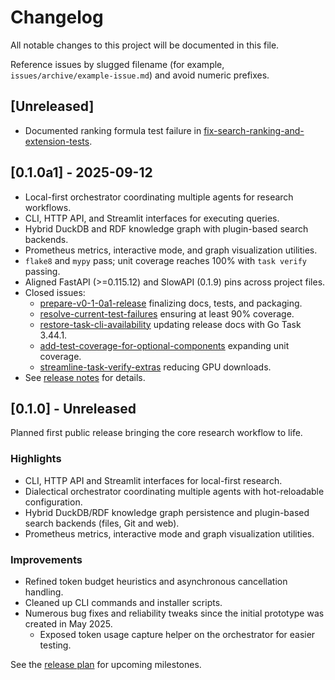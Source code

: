 # Changelog

All notable changes to this project will be documented in this file.

Reference issues by slugged filename (for example,
`issues/archive/example-issue.md`) and avoid numeric prefixes.

## [Unreleased]
- Documented ranking formula test failure in
  [fix-search-ranking-and-extension-tests](issues/fix-search-ranking-and-extension-tests.md).

## [0.1.0a1] - 2025-09-12
- Local-first orchestrator coordinating multiple agents for research
  workflows.
- CLI, HTTP API, and Streamlit interfaces for executing queries.
- Hybrid DuckDB and RDF knowledge graph with plugin-based search backends.
- Prometheus metrics, interactive mode, and graph visualization utilities.
- `flake8` and `mypy` pass; unit coverage reaches 100% with `task verify`
  passing.
- Aligned FastAPI (>=0.115.12) and SlowAPI (0.1.9) pins across project files.
- Closed issues:
  - [prepare-v0-1-0a1-release](issues/archive/prepare-v0-1-0a1-release.md)
    finalizing docs, tests, and packaging.
  - [resolve-current-test-failures](issues/archive/resolve-current-test-failures.md)
    ensuring at least 90% coverage.
  - [restore-task-cli-availability](issues/archive/restore-task-cli-availability.md)
    updating release docs with Go Task 3.44.1.
  - [add-test-coverage-for-optional-components][add-test-coverage]
    expanding unit coverage.
  - [streamline-task-verify-extras][streamline-extras]
    reducing GPU downloads.
- See [release notes](docs/release_notes/v0.1.0a1.md) for details.

[add-test-coverage]: issues/archive/add-test-coverage-for-optional-components.md
[streamline-extras]: issues/archive/streamline-task-verify-extras.md

## [0.1.0] - Unreleased
Planned first public release bringing the core research workflow to life.

### Highlights
- CLI, HTTP API and Streamlit interfaces for local-first research.
- Dialectical orchestrator coordinating multiple agents with hot-reloadable configuration.
- Hybrid DuckDB/RDF knowledge graph persistence and plugin-based search backends
  (files, Git and web).
- Prometheus metrics, interactive mode and graph visualization utilities.

### Improvements
- Refined token budget heuristics and asynchronous cancellation handling.
- Cleaned up CLI commands and installer scripts.
- Numerous bug fixes and reliability tweaks since the initial prototype was created in May 2025.
  - Exposed token usage capture helper on the orchestrator for easier testing.

See the [release plan](docs/release_plan.md) for upcoming milestones.


